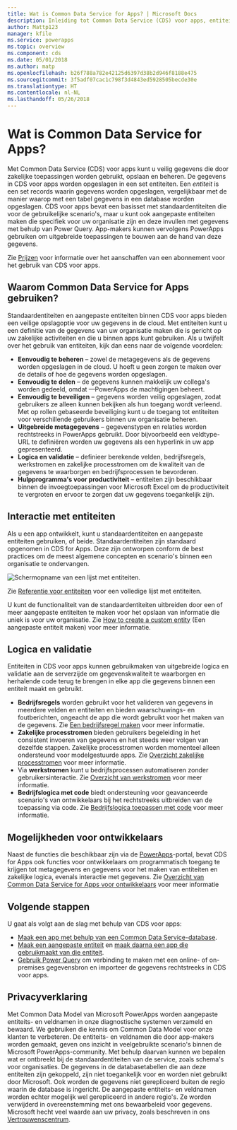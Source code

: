```yaml
---
title: Wat is Common Data Service for Apps? | Microsoft Docs
description: Inleiding tot Common Data Service (CDS) voor apps, entiteiten en logica aan de serverzijde.
author: Mattp123
manager: kfile
ms.service: powerapps
ms.topic: overview
ms.component: cds
ms.date: 05/01/2018
ms.author: matp
ms.openlocfilehash: b26f788a782e42125d6397d38b2d946f8188e475
ms.sourcegitcommit: 3f5adf07cac1c798f3d4843ed5928505becde30e
ms.translationtype: HT
ms.contentlocale: nl-NL
ms.lasthandoff: 05/26/2018
---
```

# <a name="what-is-common-data-service-for-apps"></a>Wat is Common Data Service for Apps?
Met Common Data Service (CDS) voor apps kunt u veilig gegevens die door zakelijke toepassingen worden gebruikt, opslaan en beheren. De gegevens in CDS voor apps worden opgeslagen in een set entiteiten. Een *entiteit* is een set records waarin gegevens worden opgeslagen, vergelijkbaar met de manier waarop met een tabel gegevens in een database worden opgeslagen. CDS voor apps bevat een basisset met standaardentiteiten die voor de gebruikelijke scenario's, maar u kunt ook aangepaste entiteiten maken die specifiek voor uw organisatie zijn en deze invullen met gegevens met behulp van Power Query. App-makers kunnen vervolgens PowerApps gebruiken om uitgebreide toepassingen te bouwen aan de hand van deze gegevens.

Zie [Prijzen](../../administrator/pricing-billing-skus.md) voor informatie over het aanschaffen van een abonnement voor het gebruik van CDS voor apps.

## <a name="why-use-common-data-service-for-apps"></a>Waarom Common Data Service for Apps gebruiken?
Standaardentiteiten en aangepaste entiteiten binnen CDS voor apps bieden een veilige opslagoptie voor uw gegevens in de cloud. Met entiteiten kunt u een definitie van de gegevens van uw organisatie maken die is gericht op uw zakelijke activiteiten en die u binnen apps kunt gebruiken. Als u twijfelt over het gebruik van entiteiten, kijk dan eens naar de volgende voordelen:

* **Eenvoudig te beheren** &ndash; zowel de metagegevens als de gegevens worden opgeslagen in de cloud. U hoeft u geen zorgen te maken over de details of hoe de gegevens worden opgeslagen.
* **Eenvoudig te delen** &ndash; de gegevens kunnen makkelijk uw collega's worden gedeeld, omdat &mdash;PowerApps de machtigingen beheert.
* **Eenvoudig te beveiligen** &ndash; gegevens worden veilig opgeslagen, zodat gebruikers ze alleen kunnen bekijken als hun toegang wordt verleend. Met op rollen gebaseerde beveiliging kunt u de toegang tot entiteiten voor verschillende gebruikers binnen uw organisatie beheren.
* **Uitgebreide metagegevens** &ndash; gegevenstypen en relaties worden rechtstreeks in PowerApps gebruikt. Door bijvoorbeeld een veldtype-URL te definiëren worden uw gegevens als een hyperlink in uw app gepresenteerd.
* **Logica en validatie** &ndash; definieer berekende velden, bedrijfsregels, werkstromen en zakelijke processtromen om de kwaliteit van de gegevens te waarborgen en bedrijfsprocessen te bevorderen.
* **Hulpprogramma's voor productiviteit** &ndash; entiteiten zijn beschikbaar binnen de invoegtoepassingen voor Microsoft Excel om de productiviteit te vergroten en ervoor te zorgen dat uw gegevens toegankelijk zijn.

## <a name="interacting-with-entities"></a>Interactie met entiteiten
Als u een app ontwikkelt, kunt u standaardentiteiten en aangepaste entiteiten gebruiken, of beide. Standaardentiteiten zijn standaard opgenomen in CDS for Apps. Deze zijn ontworpen conform de best practices om de meest algemene concepten en scenario's binnen een organisatie te ondervangen.

![Schermopname van een lijst met entiteiten. ](./media/data-platform-cds-intro/entitylist.png "Lijst met entiteiten")

Zie [Referentie voor entiteiten](https://docs.microsoft.com/powerapps/developer/common-data-service/reference/about-entity-reference) voor een volledige lijst met entiteiten.

U kunt de functionaliteit van de standaardentiteiten uitbreiden door een of meer aangepaste entiteiten te maken voor het opslaan van informatie die uniek is voor uw organisatie. Zie [How to create a custom entity](create-custom-entity.md) (Een aangepaste entiteit maken) voor meer informatie.

## <a name="logic-and-validation"></a>Logica en validatie
Entiteiten in CDS voor apps kunnen gebruikmaken van uitgebreide logica en validatie aan de serverzijde om gegevenskwaliteit te waarborgen en herhalende code terug te brengen in elke app die gegevens binnen een entiteit maakt en gebruikt.

* **Bedrijfsregels** worden gebruikt voor het valideren van gegevens in meerdere velden en entiteiten en bieden waarschuwings- en foutberichten, ongeacht de app die wordt gebruikt voor het maken van de gegevens. Zie [Een bedrijfsregel maken](./data-platform-create-business-rule.md) voor meer informatie.
* **Zakelijke processtromen** bieden gebruikers begeleiding in het consistent invoeren van gegevens en het steeds weer volgen van dezelfde stappen. Zakelijke processtromen worden momenteel alleen ondersteund voor modelgestuurde apps. Zie [Overzicht zakelijke processtromen](/dynamics365/customer-engagement/customize/business-process-flows-overview) voor meer informatie.
* Via **werkstromen** kunt u bedrijfsprocessen automatiseren zonder gebruikersinteractie. Zie [Overzicht van werkstromen](/dynamics365/customer-engagement/customize/workflow-processes) voor meer informatie.
* **Bedrijfslogica met code** biedt ondersteuning voor geavanceerde scenario's van ontwikkelaars bij het rechtstreeks uitbreiden van de toepassing via code. Zie [Bedrijfslogica toepassen met code](../../developer/common-data-service/apply-business-logic-with-code.md) voor meer informatie.

## <a name="developer-capabilities"></a>Mogelijkheden voor ontwikkelaars
Naast de functies die beschikbaar zijn via de [PowerApps](https://web.powerapps.com)-portal, bevat CDS for Apps ook functies voor ontwikkelaars om programmatisch toegang te krijgen tot metagegevens en gegevens voor het maken van entiteiten en zakelijke logica, evenals interactie met gegevens. Zie [Overzicht van Common Data Service for Apps voor ontwikkelaars](../../developer/common-data-service/overview.md) voor meer informatie

## <a name="next-steps"></a>Volgende stappen
U gaat als volgt aan de slag met behulp van CDS voor apps:
* [Maak een app met behulp van een Common Data Service-database](../canvas-apps/data-platform-create-app-scratch.md).
* [Maak een aangepaste entiteit](create-custom-entity.md) en [maak daarna een app die gebruikmaakt van die entiteit](../canvas-apps/data-platform-create-app.md).
* [Gebruik Power Query](./data-platform-cds-newentity-pq.md) om verbinding te maken met een online- of on-premises gegevensbron en importeer de gegevens rechtstreeks in CDS voor apps.

## <a name="privacy-notice"></a>Privacyverklaring
Met Common Data Model van Microsoft PowerApps worden aangepaste entiteits- en veldnamen in onze diagnostische systemen verzameld en bewaard. We gebruiken die kennis om Common Data Model voor onze klanten te verbeteren. De entiteits- en veldnamen die door app-makers worden gemaakt, geven ons inzicht in veelgebruikte scenario's binnen de Microsoft PowerApps-community. Met behulp daarvan kunnen we bepalen wat er ontbreekt bij de standaardentiteiten van de service, zoals schema's voor organisaties. De gegevens in de databasetabellen die aan deze entiteiten zijn gekoppeld, zijn niet toegankelijk voor en worden niet gebruikt door Microsoft. Ook worden de gegevens niet gerepliceerd buiten de regio waarin de database is ingericht. De aangepaste entiteits- en veldnamen worden echter mogelijk wel gerepliceerd in andere regio's. Ze worden verwijderd in overeenstemming met ons bewaarbeleid voor gegevens. Microsoft hecht veel waarde aan uw privacy, zoals beschreven in ons [Vertrouwenscentrum](https://www.microsoft.com/trustcenter/Privacy/default.aspx).

